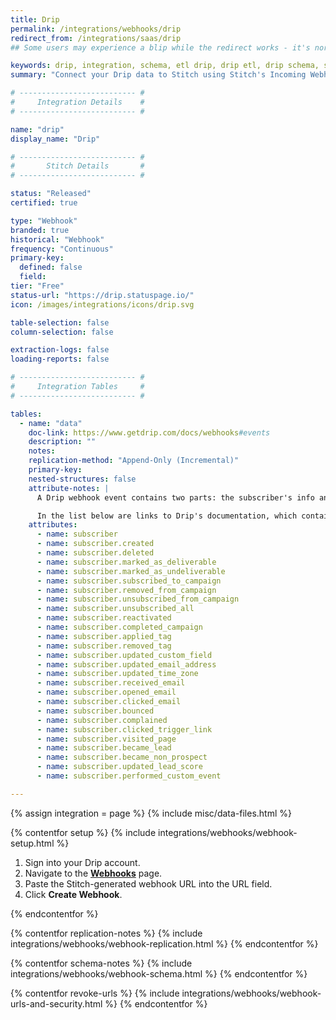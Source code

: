 ```yaml
---
title: Drip
permalink: /integrations/webhooks/drip
redirect_from: /integrations/saas/drip
## Some users may experience a blip while the redirect works - it's normal.

keywords: drip, integration, schema, etl drip, drip etl, drip schema, stitch webhooks
summary: "Connect your Drip data to Stitch using Stitch's Incoming Webhooks integration. In this guide, you'll find setup instructions, info about replication, and the data you can expect to see in your data warehouse."

# -------------------------- #
#     Integration Details    #
# -------------------------- #

name: "drip"
display_name: "Drip"

# -------------------------- #
#       Stitch Details       #
# -------------------------- #

status: "Released"
certified: true

type: "Webhook"
branded: true
historical: "Webhook"
frequency: "Continuous"
primary-key:
  defined: false
  field: 
tier: "Free"
status-url: "https://drip.statuspage.io/"
icon: /images/integrations/icons/drip.svg

table-selection: false
column-selection: false

extraction-logs: false
loading-reports: false

# -------------------------- #
#     Integration Tables     #
# -------------------------- #

tables:
  - name: "data"
    doc-link: https://www.getdrip.com/docs/webhooks#events
    description: ""
    notes: 
    replication-method: "Append-Only (Incremental)"
    primary-key: 
    nested-structures: false
    attribute-notes: |
      A Drip webhook event contains two parts: the subscriber's info and then the details about the event itself.

      In the list below are links to Drip's documentation, which contain detailed examples of the fields in both the subscriber object and the individual events available for tracking.
    attributes:
      - name: subscriber
      - name: subscriber.created
      - name: subscriber.deleted
      - name: subscriber.marked_as_deliverable
      - name: subscriber.marked_as_undeliverable
      - name: subscriber.subscribed_to_campaign
      - name: subscriber.removed_from_campaign
      - name: subscriber.unsubscribed_from_campaign
      - name: subscriber.unsubscribed_all
      - name: subscriber.reactivated
      - name: subscriber.completed_campaign
      - name: subscriber.applied_tag
      - name: subscriber.removed_tag
      - name: subscriber.updated_custom_field
      - name: subscriber.updated_email_address
      - name: subscriber.updated_time_zone
      - name: subscriber.received_email
      - name: subscriber.opened_email
      - name: subscriber.clicked_email
      - name: subscriber.bounced
      - name: subscriber.complained
      - name: subscriber.clicked_trigger_link
      - name: subscriber.visited_page
      - name: subscriber.became_lead
      - name: subscriber.became_non_prospect
      - name: subscriber.updated_lead_score
      - name: subscriber.performed_custom_event

---
```

{% assign integration = page %}
{% include misc/data-files.html %}

{% contentfor setup %}
{% include integrations/webhooks/webhook-setup.html %}

1. Sign into your Drip account.
2. Navigate to the **[Webhooks](https://www.getdrip.com/webhooks)** page.
3. Paste the Stitch-generated webhook URL into the URL field.
4. Click **Create Webhook**.
 
{% endcontentfor %}



{% contentfor replication-notes %}
{% include integrations/webhooks/webhook-replication.html %}
{% endcontentfor %}



{% contentfor schema-notes %}
{% include integrations/webhooks/webhook-schema.html %}
{% endcontentfor %}


{% contentfor revoke-urls %}
{% include integrations/webhooks/webhook-urls-and-security.html %}
{% endcontentfor %}